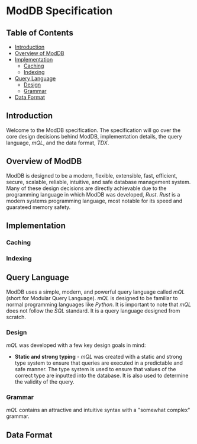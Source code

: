 # ModDB Specification

## Table of Contents

- [Introduction](#introduction)
- [Overview of ModDB](#overview-of-moddb)
- [Implementation](#implementation)
  - [Caching](#caching)
  - [Indexing](#indexing)
- [Query Language](#query-language)
  - [Design](#design)
  - [Grammar](#grammar)
- [Data Format](#data-format)

## Introduction

Welcome to the ModDB specification. The specification will go over the core design decisions behind ModDB, implementation details, the query language, *mQL*, and the data format, *TDX*.

## Overview of ModDB

ModDB is designed to be a modern, flexible, extensible, fast, efficient, secure, scalable, reliable, intuitive, and safe database management system. Many of these design decisions are directly achievable due to the programming language in which ModDB was developed, *Rust*. *Rust* is a modern systems programming language, most notable for its speed and guarateed memory safety.

## Implementation


### Caching


### Indexing


## Query Language

ModDB uses a simple, modern, and powerful query language called *mQL* (short for Modular Query Language). *mQL* is designed to be familiar to normal programming languages like *Python*. It is important to note that *mQL* does not follow the *SQL* standard. It is a query language designed from scratch. 

### Design

*mQL* was developed with a few key design goals in mind:

- **Static and strong typing** - *mQL* was created with a static and strong type system to ensure that queries are executed in a predictable and safe manner. The type system is used to ensure that values of the correct type are inputted into the database. It is also used to determine the validity of the query.
<!-- - **Declarative** - *mQL* is a statement-based language. When the developer writes the code, they simply state what is desired and the rest will be taken care of by the *mQL* compiler and query planner. *mQL* does support imperative constructs like  -->
<!-- - **Functional** - todo -->


### Grammar

*mQL* contains an attractive and intuitive syntax with a "somewhat complex" grammar.

## Data Format

